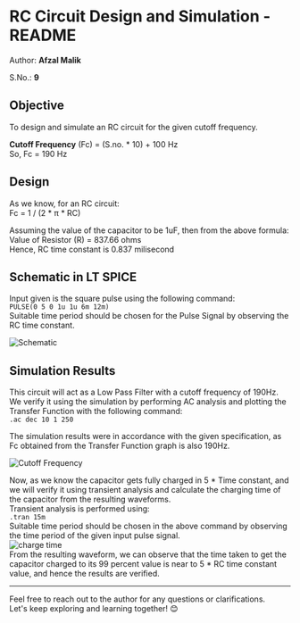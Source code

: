 # RC Circuit Design and Simulation - README

Author: **Afzal Malik**  

S.No.: **9**

## Objective
To design and simulate an RC circuit for the given cutoff frequency.

**Cutoff Frequency** (Fc) = (S.no. * 10) + 100 Hz  
So, Fc = 190 Hz

## Design
As we know, for an RC circuit:  
Fc = 1 / (2 * π * RC)

Assuming the value of the capacitor to be 1uF, then from the above formula:  
Value of Resistor (R) = 837.66 ohms  
Hence, RC time constant is 0.837 milisecond  

## Schematic in LT SPICE
Input given is the square pulse using the following command:  
`PULSE(0 5 0 1u 1u 6m 12m)`    
Suitable time period should be chosen for the Pulse Signal by observing the RC time constant.

![Schematic](https://github.com/afzalamu/LTSpice-Lab/assets/124300839/43510fdd-4c56-4780-ba39-6618ac976204)

## Simulation Results
This circuit will act as a Low Pass Filter with a cutoff frequency of 190Hz. We verify it using the simulation by performing AC analysis and plotting the Transfer Function with the following command:  
`.ac dec 10 1 250`

The simulation results were in accordance with the given specification, as Fc obtained from the Transfer Function graph is also 190Hz.

![Cutoff Frequency](https://github.com/afzalamu/LTSpice-Lab/assets/124300839/3fc975ed-ecbb-4182-989a-d2d7c96b2cb7)  

Now, as we know the capacitor gets fully charged in 5 * Time constant, and we will verify it using transient analysis and calculate the charging time of the capacitor from the resulting waveforms.  
Transient analysis is performed using:  
`.tran 15m`  
Suitable time period should be chosen in the above command by observing the time period of the given input pulse signal.  
![charge time](https://github.com/afzalamu/LTSpice-Lab/assets/124300839/1f561bb0-1e85-4d1e-b9b5-766f8ed587dd)  
From the resulting waveform, we can observe that the time taken to get the capacitor charged to its 99 percent value is near to 5 * RC time constant value, and hence the results are verified.

---
Feel free to reach out to the author for any questions or clarifications.  
Let's keep exploring and learning together! 😊
